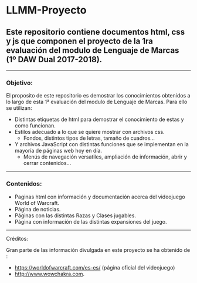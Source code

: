 # LLMM-Proyecto

Este repositorio contiene documentos html, css y js que componen el proyecto de la 1ra evaluación del modulo de Lenguaje de Marcas (1º DAW Dual 2017-2018).
---
[LogoWow]: https://bnetcmsus-a.akamaihd.net/cms/template_resource/D81A4W8K052J1509566308854.png "logo Wow battle of azeroth"
---

### Objetivo:
El proposito de este repositorio es demostrar los conocimientos obtenidos a lo largo de esta 1ª evaluación del modulo de Lenguaje de Marcas. Para ello se utilizan:

* Distintas etiquetas de html para demostrar el conocimiento de estas y como funcionan.
* Estilos adecuado a lo que se quiere mostrar con archivos css.
    * Fondos, distintos tipos de letras, tamaño de cuadros...
* Y archivos JavaScript con distintas funciones que se implementan en la mayoría de páginas web hoy en día.
    * Menús de navegación versatiles, ampliación de información, abrir y cerrar contenidos...
---
### Contenidos:
* Paginas html con información y documentación acerca del videojuego World of Warcraft.
* Página de noticias.
* Páginas con las distintas Razas y Clases jugables.
* Página con información de las distintas expansiones del juego.


---

Créditos:

Gran parte de las información divulgada en este proyecto se ha obtenido de :

* https://worldofwarcraft.com/es-es/ (página oficial del videojuego)
* http://www.wowchakra.com.




